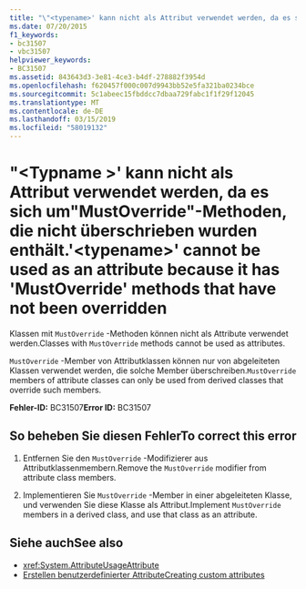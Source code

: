 ```yaml
---
title: "\"<typename>' kann nicht als Attribut verwendet werden, da es sich um\"MustOverride\"-Methoden, die nicht überschrieben wurden enthält."
ms.date: 07/20/2015
f1_keywords:
- bc31507
- vbc31507
helpviewer_keywords:
- BC31507
ms.assetid: 843643d3-3e81-4ce3-b4df-278882f3954d
ms.openlocfilehash: f620457f000c007d9943bb52e5fa321ba0234bce
ms.sourcegitcommit: 5c1abeec15fbddcc7dbaa729fabc1f1f29f12045
ms.translationtype: MT
ms.contentlocale: de-DE
ms.lasthandoff: 03/15/2019
ms.locfileid: "58019132"
---
```

# <a name="typename-cannot-be-used-as-an-attribute-because-it-has-mustoverride-methods-that-have-not-been-overridden"></a><span data-ttu-id="b68ef-102">"\<Typname >' kann nicht als Attribut verwendet werden, da es sich um"MustOverride"-Methoden, die nicht überschrieben wurden enthält.</span><span class="sxs-lookup"><span data-stu-id="b68ef-102">'\<typename>' cannot be used as an attribute because it has 'MustOverride' methods that have not been overridden</span></span>
<span data-ttu-id="b68ef-103">Klassen mit `MustOverride` -Methoden können nicht als Attribute verwendet werden.</span><span class="sxs-lookup"><span data-stu-id="b68ef-103">Classes with `MustOverride` methods cannot be used as attributes.</span></span>  
  
 <span data-ttu-id="b68ef-104">`MustOverride` -Member von Attributklassen können nur von abgeleiteten Klassen verwendet werden, die solche Member überschreiben.</span><span class="sxs-lookup"><span data-stu-id="b68ef-104">`MustOverride` members of attribute classes can only be used from derived classes that override such members.</span></span>  
  
 <span data-ttu-id="b68ef-105">**Fehler-ID:** BC31507</span><span class="sxs-lookup"><span data-stu-id="b68ef-105">**Error ID:** BC31507</span></span>  
  
## <a name="to-correct-this-error"></a><span data-ttu-id="b68ef-106">So beheben Sie diesen Fehler</span><span class="sxs-lookup"><span data-stu-id="b68ef-106">To correct this error</span></span>  
  
1.  <span data-ttu-id="b68ef-107">Entfernen Sie den `MustOverride` -Modifizierer aus Attributklassenmembern.</span><span class="sxs-lookup"><span data-stu-id="b68ef-107">Remove the `MustOverride` modifier from attribute class members.</span></span>  
  
2.  <span data-ttu-id="b68ef-108">Implementieren Sie `MustOverride` -Member in einer abgeleiteten Klasse, und verwenden Sie diese Klasse als Attribut.</span><span class="sxs-lookup"><span data-stu-id="b68ef-108">Implement `MustOverride` members in a derived class, and use that class as an attribute.</span></span>  
  
## <a name="see-also"></a><span data-ttu-id="b68ef-109">Siehe auch</span><span class="sxs-lookup"><span data-stu-id="b68ef-109">See also</span></span>

- <xref:System.AttributeUsageAttribute>
- [<span data-ttu-id="b68ef-110">Erstellen benutzerdefinierter Attribute</span><span class="sxs-lookup"><span data-stu-id="b68ef-110">Creating custom attributes</span></span>](~/docs/visual-basic/programming-guide/concepts/attributes/creating-custom-attributes.md)
